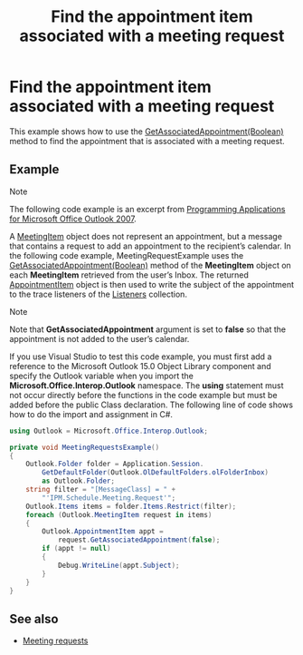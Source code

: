 ﻿---
title: Find the appointment item associated with a meeting request
TOCTitle: Find the appointment item associated with a meeting request
ms:assetid: ff356fcf-0980-4567-8570-4bbcb14381e7
ms:mtpsurl: https://msdn.microsoft.com/en-us/library/Ff184658(v=office.15)
ms:contentKeyID: 55119875
ms.date: 07/24/2014
mtps_version: v=office.15
---

# Find the appointment item associated with a meeting request

This example shows how to use the [GetAssociatedAppointment(Boolean)](https://msdn.microsoft.com/en-us/library/bb652725\(v=office.15\)) method to find the appointment that is associated with a meeting request.

## Example

> [!NOTE] 
> The following code example is an excerpt from [Programming Applications for Microsoft Office Outlook 2007](https://www.amazon.com/gp/product/0735622493?ie=UTF8&tag=msmsdn-20&linkCode=as2&camp=1789&creative=9325&creativeASIN=0735622493).

A [MeetingItem](https://msdn.microsoft.com/en-us/library/bb645703\(v=office.15\)) object does not represent an appointment, but a message that contains a request to add an appointment to the recipient’s calendar. In the following code example, MeetingRequestExample uses the [GetAssociatedAppointment(Boolean)](https://msdn.microsoft.com/en-us/library/bb652725\(v=office.15\)) method of the **MeetingItem** object on each **MeetingItem** retrieved from the user’s Inbox. The returned [AppointmentItem](https://msdn.microsoft.com/en-us/library/bb645611\(v=office.15\)) object is then used to write the subject of the appointment to the trace listeners of the [Listeners](http://msdn.microsoft.com/en-us/library/system.diagnostics.debug.listeners.aspx) collection.


> [!NOTE]
> Note that **GetAssociatedAppointment** argument is set to **false** so that the appointment is not added to the user’s calendar.

If you use Visual Studio to test this code example, you must first add a reference to the Microsoft Outlook 15.0 Object Library component and specify the Outlook variable when you import the **Microsoft.Office.Interop.Outlook** namespace. The **using** statement must not occur directly before the functions in the code example but must be added before the public Class declaration. The following line of code shows how to do the import and assignment in C\#.

```csharp
using Outlook = Microsoft.Office.Interop.Outlook;
```


```csharp
private void MeetingRequestsExample()
{
    Outlook.Folder folder = Application.Session.
        GetDefaultFolder(Outlook.OlDefaultFolders.olFolderInbox)
        as Outlook.Folder;
    string filter = "[MessageClass] = " +
        "'IPM.Schedule.Meeting.Request'";
    Outlook.Items items = folder.Items.Restrict(filter);
    foreach (Outlook.MeetingItem request in items)
    {
        Outlook.AppointmentItem appt =
            request.GetAssociatedAppointment(false);
        if (appt != null)
        {
            Debug.WriteLine(appt.Subject);
        }
    }
}
```

## See also

- [Meeting requests](meeting-requests.md)

